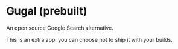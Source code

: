 # Gugal (prebuilt)
An open source Google Search alternative.

This is an extra app: you can choose not to ship it with your builds.